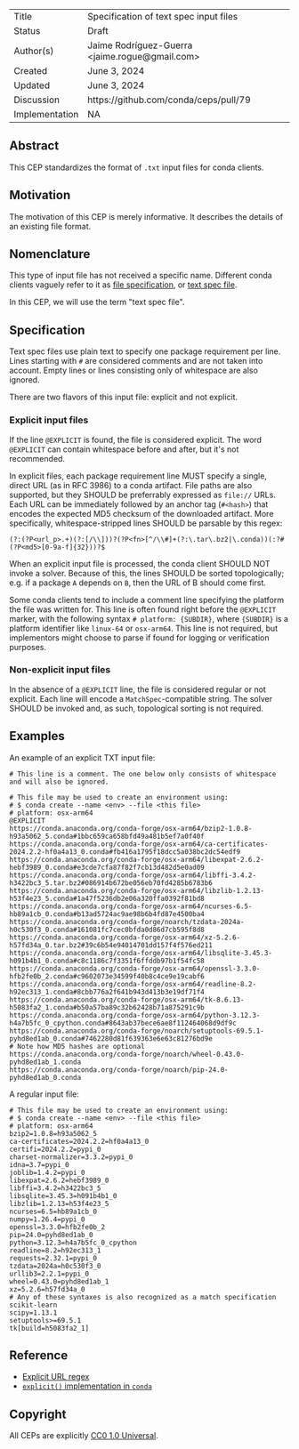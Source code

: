 <table>
<tr><td> Title </td><td> Specification of text spec input files </td>
<tr><td> Status </td><td> Draft </td></tr>
<tr><td> Author(s) </td><td> Jaime Rodríguez-Guerra &lt;jaime.rogue@gmail.com&gt;</td></tr>
<tr><td> Created </td><td> June 3, 2024 </td></tr>
<tr><td> Updated </td><td> June 3, 2024 </td></tr>
<tr><td> Discussion </td><td> https://github.com/conda/ceps/pull/79 </td></tr>
<tr><td> Implementation </td><td> NA </td></tr>
</table>

## Abstract

This CEP standardizes the format of `.txt` input files for conda clients.

## Motivation

The motivation of this CEP is merely informative. It describes the details of an existing file format.

## Nomenclature

This type of input file has not received a specific name. Different conda clients vaguely refer to it as [file specification](https://github.com/conda/conda/blob/841d9d57fd96ad27cda4b7c43549104a96f961ce/conda/cli/helpers.py#L90-L91), or [text spec file](https://github.com/mamba-org/mamba/blob/9300a6530cac4f5575e7f8aa4049fbb9c1150909/docs/source/user_guide/micromamba.rst?plain=1#L143).

In this CEP, we will use the term "text spec file".

## Specification

Text spec files use plain text to specify one package requirement per line. Lines starting with `#` are considered comments and are not taken into account. Empty lines or lines consisting only of whitespace are also ignored.

There are two flavors of this input file: explicit and not explicit.

### Explicit input files

If the line `@EXPLICIT` is found, the file is considered explicit. The word `@EXPLICIT` can contain whitespace before and after, but it's not recommended.

In explicit files, each package requirement line MUST specify a single, direct URL (as in RFC 3986) to a conda artifact. File paths are also supported, but they SHOULD be preferrably expressed as `file://` URLs. Each URL can be immediately followed by an anchor tag (`#<hash>`) that encodes the expected MD5 checksum of the downloaded artifact. More specifically, whitespace-stripped lines SHOULD be parsable by this regex:

```re
(?:(?P<url_p>.+)(?:[/\\]))?(?P<fn>[^/\\#]+(?:\.tar\.bz2|\.conda))(:?#(?P<md5>[0-9a-f]{32}))?$
```

When an explicit input file is processed, the conda client SHOULD NOT invoke a solver. Because of this, the lines SHOULD be sorted topologically; e.g. if a package `A` depends on `B`, then the URL of B should come first.

Some conda clients tend to include a comment line specifying the platform the file was written for. This line is often found right before the `@EXPLICIT` marker, with the following syntax `# platform: {SUBDIR}`, where `{SUBDIR}` is a platform identifier like `linux-64` or `osx-arm64`. This line is not required, but implementors might choose to parse if found for logging or verification purposes.

### Non-explicit input files

In the absence of a `@EXPLICIT` line, the file is considered regular or not explicit. Each line will encode a `MatchSpec`-compatible string. The solver SHOULD be invoked and, as such, topological sorting is not required.


## Examples 

An example of an explicit TXT input file:

```
# This line is a comment. The one below only consists of whitespace and will also be ignored.
    
# This file may be used to create an environment using:
# $ conda create --name <env> --file <this file>
# platform: osx-arm64
@EXPLICIT
https://conda.anaconda.org/conda-forge/osx-arm64/bzip2-1.0.8-h93a5062_5.conda#1bbc659ca658bfd49a481b5ef7a0f40f
https://conda.anaconda.org/conda-forge/osx-arm64/ca-certificates-2024.2.2-hf0a4a13_0.conda#fb416a1795f18dcc5a038bc2dc54edf9
https://conda.anaconda.org/conda-forge/osx-arm64/libexpat-2.6.2-hebf3989_0.conda#e3cde7cfa87f82f7cb13d482d5e0ad09
https://conda.anaconda.org/conda-forge/osx-arm64/libffi-3.4.2-h3422bc3_5.tar.bz2#086914b672be056eb70fd4285b6783b6
https://conda.anaconda.org/conda-forge/osx-arm64/libzlib-1.2.13-h53f4e23_5.conda#1a47f5236db2e06a320ffa0392f81bd8
https://conda.anaconda.org/conda-forge/osx-arm64/ncurses-6.5-hb89a1cb_0.conda#b13ad5724ac9ae98b6b4fd87e4500ba4
https://conda.anaconda.org/conda-forge/noarch/tzdata-2024a-h0c530f3_0.conda#161081fc7cec0bfda0d86d7cb595f8d8
https://conda.anaconda.org/conda-forge/osx-arm64/xz-5.2.6-h57fd34a_0.tar.bz2#39c6b54e94014701dd157f4f576ed211
https://conda.anaconda.org/conda-forge/osx-arm64/libsqlite-3.45.3-h091b4b1_0.conda#c8c1186c7f3351f6ffddb97b1f54fc58
https://conda.anaconda.org/conda-forge/osx-arm64/openssl-3.3.0-hfb2fe0b_2.conda#c9602073e34599f40b8c4ce9e19cabf6
https://conda.anaconda.org/conda-forge/osx-arm64/readline-8.2-h92ec313_1.conda#8cbb776a2f641b943d413b3e19df71f4
https://conda.anaconda.org/conda-forge/osx-arm64/tk-8.6.13-h5083fa2_1.conda#b50a57ba89c32b62428b71a875291c9b
https://conda.anaconda.org/conda-forge/osx-arm64/python-3.12.3-h4a7b5fc_0_cpython.conda#8643ab37bece6ae8f112464068d9df9c
https://conda.anaconda.org/conda-forge/noarch/setuptools-69.5.1-pyhd8ed1ab_0.conda#7462280d81f639363e6e63c81276bd9e
# Note how MD5 hashes are optional
https://conda.anaconda.org/conda-forge/noarch/wheel-0.43.0-pyhd8ed1ab_1.conda
https://conda.anaconda.org/conda-forge/noarch/pip-24.0-pyhd8ed1ab_0.conda
```

A regular input file:

```
# This file may be used to create an environment using:
# $ conda create --name <env> --file <this file>
# platform: osx-arm64
bzip2=1.0.8=h93a5062_5
ca-certificates=2024.2.2=hf0a4a13_0
certifi=2024.2.2=pypi_0
charset-normalizer=3.3.2=pypi_0
idna=3.7=pypi_0
joblib=1.4.2=pypi_0
libexpat=2.6.2=hebf3989_0
libffi=3.4.2=h3422bc3_5
libsqlite=3.45.3=h091b4b1_0
libzlib=1.2.13=h53f4e23_5
ncurses=6.5=hb89a1cb_0
numpy=1.26.4=pypi_0
openssl=3.3.0=hfb2fe0b_2
pip=24.0=pyhd8ed1ab_0
python=3.12.3=h4a7b5fc_0_cpython
readline=8.2=h92ec313_1
requests=2.32.1=pypi_0
tzdata=2024a=h0c530f3_0
urllib3=2.2.1=pypi_0
wheel=0.43.0=pyhd8ed1ab_1
xz=5.2.6=h57fd34a_0
# Any of these syntaxes is also recognized as a match specification
scikit-learn
scipy=1.13.1
setuptools>=69.5.1
tk[build=h5083fa2_1]
```

## Reference

- [Explicit URL regex](https://github.com/conda/conda/blob/841d9d57fd96ad27cda4b7c43549104a96f961ce/conda/misc.py#L50-L54)
- [`explicit()` implementation in `conda`](https://github.com/conda/conda/blob/841d9d57fd96ad27cda4b7c43549104a96f961ce/conda/misc.py#L57-L145)

## Copyright

All CEPs are explicitly [CC0 1.0 Universal](https://creativecommons.org/publicdomain/zero/1.0/).
